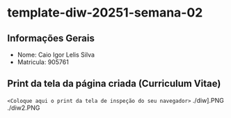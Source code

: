 # template-diw-20251-semana-02

## Informações Gerais
- Nome: Caio Igor Lelis Silva
- Matricula: 905761

## Print da tela da página criada (Curriculum Vitae)

`<Coloque aqui o print da tela de inspeção do seu navegador>`
./diw].PNG
./diw2.PNG
